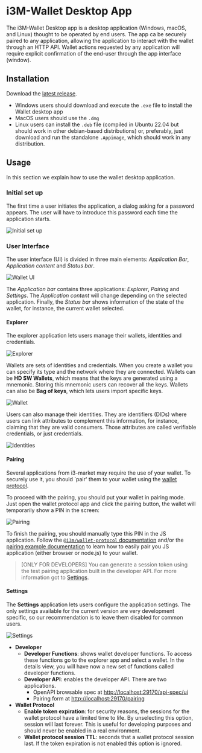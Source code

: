 # i3M-Wallet Desktop App

The i3M-Wallet Desktop app is a desktop application (Windows, macOS, and Linux) thought to be operated by end users. The app ca be securely paired to any application, allowing the application to interact with the wallet through an HTTP API. Wallet actions requested by any application will require explicit confirmation of the end-user through the app interface (window).

## Installation

Download the [latest release](https://github.com/i3-Market-V2-Public-Repository/SP3-SCGBSSW-I3mWalletMonorepo/releases/latest).

- Windows users should download and execute the `.exe` file to install the Wallet desktop app
- MacOS users should use the `.dmg`
- Linux users can install the `.deb` file (compiled in Ubuntu 22.04 but should work in other debian-based distributions) or, preferably, just download and run the standalone `.Appimage`, which should work in any distribution.

## Usage

In this section we explain how to use the wallet desktop application.

### Initial set up

The first time a user initiates the application, a dialog asking for a password appears. The user will have to introduce this password each time the application starts.

![Initial set up](./docs/img/initial-setup.png)

### User Interface

The user interface (UI) is divided in three main elements: *Application Bar*, *Application content* and *Status bar*.

![Wallet UI](./docs/img/wallet-UI.png)

The *Application bar* contains three applications: *Explorer*, *Pairing* and *Settings*. The *Application content* will change depending on the selected application. Finally, the *Status bar* shows information of the state of the wallet, for instance, the current wallet selected.

#### Explorer

The explorer application lets users manage their wallets, identities and credentials.

![Explorer](./docs/img/explorer.png)

Wallets are sets of identities and credentials. When you create a wallet you can specify its type and the network where they are connected. Wallets can be **HD SW Wallets**, which means that the keys are generated using a mnemonic. Storing this mnemonic users can recover all the keys. Wallets can also be **Bag of keys**, which lets users import specific keys.

![Wallet](./docs/img/wallet.png)

Users can also manage their identities. They are identifiers (DIDs) where users can link attributes to complement this information, for instance, claiming that they are valid consumers. Those attributes are called verifiable credentials, or just credentials.

![Identities](./docs/img/identity.png)

#### Pairing

Several applications from i3-market may require the use of your wallet. To securely use it, you should ´pair' them to your wallet using the [wallet protocol](../wallet-protocol/README.md).

To proceed with the pairing, you should put your wallet in pairing mode. Just open the wallet protocol app and click the pairing button, the wallet will temporarily show a PIN in the screen:

![Pairing](./docs/img/pairing.png)

To finish the pairing, you should manually type this PIN in the JS application. Follow the [`@i3m/wallet-protocol` documentation](../wallet-protocol/README.md) and/or the [pairing example documentation](../wallet-protocol/src/docs/example/initiator-example.md) to learn how to easily pair you JS application (either browser or node.js) to your wallet.

> [ONLY FOR DEVELOPERS] You can generate a session token using the test pairing application built in the developer API. For more information got to [Settings](#settings).

#### Settings

The **Settings** application lets users configure the application settings. The only settings available for the current version are very development specific, so our recommendation is to leave them disabled for common users.

![Settings](./docs/img/settings.png)

- **Developer**
  - **Developer Functions**: shows wallet developer functions. To access these functions go to the explorer app and select a wallet. In the details view, you will have now a new set of functions called developer functions.
  - **Developer API**: enables the developer API. There are two applications.
    - OpenAPI browsable spec at <http://localhost:29170/api-spec/ui>
    - Pairing form at <http://localhost:29170/pairing>
- **Wallet Protocol**
  - **Enable token expiration**: for security reasons, the sessions for the wallet protocol have a limited time to life. By unselecting this option, session will last forever. This is useful for developing purposes and should never be enabled in a real environment.
  - **Wallet protocol session TTL**: seconds that a wallet protocol session last. If the token expiration is not enabled this option is ignored.

